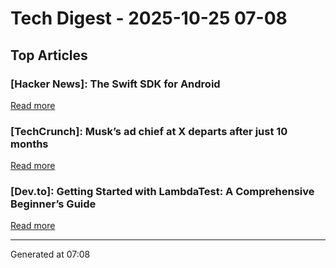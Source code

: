 # Tech Digest - 2025-10-25 07-08

## Top Articles

### [Hacker News]: The Swift SDK for Android
[Read more](https://www.swift.org/blog/nightly-swift-sdk-for-android/)

### [TechCrunch]: Musk&#8217;s ad chief at X departs after just 10 months
[Read more](https://techcrunch.com/2025/10/24/musks-ad-chief-at-x-departs-after-just-10-months/)

### [Dev.to]: Getting Started with LambdaTest: A Comprehensive Beginner’s Guide
[Read more](https://dev.to/henry_messiahtmt_099ca84/getting-started-with-lambdatest-a-comprehensive-beginners-guide-4l2m)


---
Generated at 07:08
